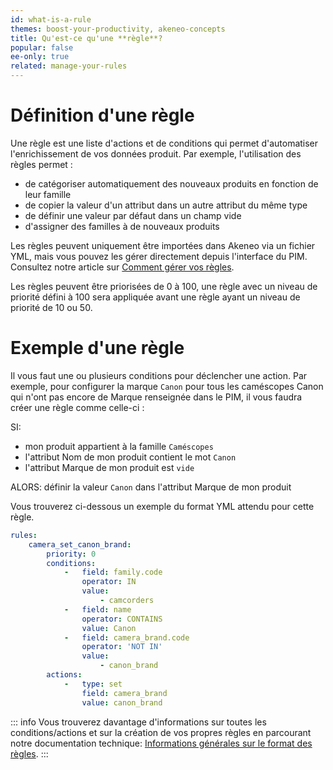 ```yaml
---
id: what-is-a-rule
themes: boost-your-productivity, akeneo-concepts
title: Qu'est-ce qu'une **règle**?
popular: false
ee-only: true
related: manage-your-rules
---
```


# Définition d'une règle

Une règle est une liste d'actions et de conditions qui permet d'automatiser l'enrichissement de vos données produit. 
Par exemple, l'utilisation des règles permet :
- de catégoriser automatiquement des nouveaux produits en fonction de leur famille
- de copier la valeur d'un attribut dans un autre attribut du même type 
- de définir une valeur par défaut dans un champ vide
- d'assigner des familles à de nouveaux produits

Les règles peuvent uniquement être importées dans Akeneo via un fichier YML, mais vous pouvez les gérer directement depuis l'interface du PIM. Consultez notre article sur [Comment gérer vos règles](manage-your-rules.html). 

Les règles peuvent être priorisées de 0 à 100, une règle avec un niveau de priorité défini à 100 sera appliquée avant une règle ayant un niveau de priorité de 10 ou 50.

# Exemple d'une règle

Il vous faut une ou plusieurs conditions pour déclencher une action. Par exemple, pour configurer la marque `Canon` pour tous les caméscopes Canon qui n'ont pas encore de Marque renseignée dans le PIM, il vous faudra créer une règle comme celle-ci :

SI:
- mon produit appartient à la famille `Caméscopes`
- l'attribut Nom de mon produit contient le mot `Canon`
- l'attribut Marque de mon produit est `vide` 

ALORS:
définir la valeur `Canon` dans l'attribut Marque de mon produit 

Vous trouverez ci-dessous un exemple du format YML attendu pour cette règle.

```yaml
rules:
    camera_set_canon_brand:
        priority: 0
        conditions:
            -   field: family.code
                operator: IN
                value:
                    - camcorders
            -   field: name
                operator: CONTAINS
                value: Canon
            -   field: camera_brand.code
                operator: 'NOT IN'
                value:
                    - canon_brand
        actions:
            -   type: set
                field: camera_brand
                value: canon_brand
``` 
::: info
Vous trouverez davantage d'informations sur toutes les conditions/actions et sur la création de vos propres règles en parcourant notre documentation technique: [Informations générales sur le format des règles](https://docs.akeneo.com/2.0/manipulate_pim_data/rule/general_information_on_rule_format.html#enrichment-rule-structure).
:::
